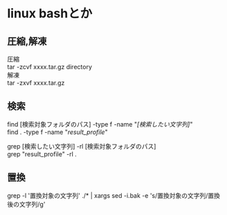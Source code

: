 # linux bashとか

## 圧縮,解凍

圧縮  
tar -zcvf xxxx.tar.gz directory  
解凍  
tar -zxvf xxxx.tar.gz  

## 検索

find [検索対象フォルダのパス] -type f -name "*[検索したい文字列]*"  
find . -type f -name "*result_profile*"  

grep [検索したい文字列] -rl [検索対象フォルダのパス]  
grep "result_profile" -rl .  

## 置換

grep -l '置換対象の文字列' ./* | xargs sed -i.bak -e 's/置換対象の文字列/置換後の文字列/g' 